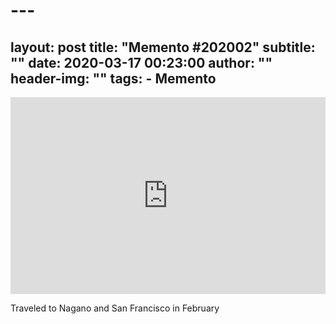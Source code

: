  # ---
layout:     post
title:      "Memento #202002"
subtitle:   ""
date:       2020-03-17 00:23:00
author:     ""
header-img: ""
tags:
    - Memento
---
<!-- more --> 

<iframe width=100% height="315" src="https://www.youtube.com/embed/1weMoPGfzZE" frameborder="0" allow="accelerometer; autoplay; encrypted-media; gyroscope; picture-in-picture" allowfullscreen></iframe>

Traveled to Nagano and San Francisco in February
